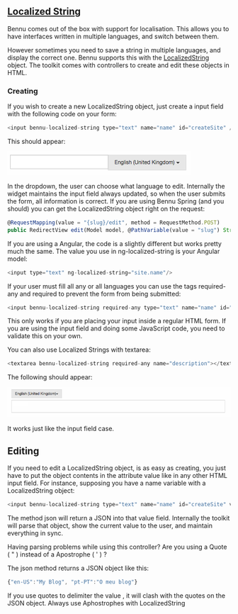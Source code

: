 ## [**Localized String**](README.md)
Bennu comes out of the box with support for localisation. This allows you to have interfaces written in multiple languages, and switch between them. 

However sometimes you need to save a string in multiple languages, and display the correct one. Bennu supports this with the [LocalizedString](https://github.com/FenixEdu/fenixedu-commons/blob/develop/src/main/java/org/fenixedu/commons/i18n/LocalizedString.java) object. The toolkit comes with controllers to create and edit these objects in HTML.

### Creating
If you wish to create a new LocalizedString object, just create a input field with the following code on your form:

```javascript
<input bennu-localized-string type="text" name="name" id="createSite" />
```
This should appear:

![](./assets/1.png)

In the dropdown, the user can choose what language to edit. Internally the widget maintains the input field always updated, so when the user submits the form, all information is correct. If you are using Bennu Spring (and you should) you can get the LocalizedString object right on the request:

```javascript
@RequestMapping(value = "{slug}/edit", method = RequestMethod.POST)
public RedirectView edit(Model model, @PathVariable(value = "slug") String slug, @RequestParam LocalizedString name) {
```

If you are using a Angular, the code is a slightly different but works pretty much the same. The value you use in ng-localized-string is your Angular model:

```javascript
<input type="text" ng-localized-string="site.name"/>
```

If your user must fill all any or all languages you can use the tags required-any and required to prevent the form from being submitted:

```javascript
<input bennu-localized-string required-any type="text" name="name" id="name" />
```

This only works if you are placing your input inside a regular HTML form. If you are using the input field and doing some JavaScript code, you need to validate this on your own.

You can also use Localized Strings with textarea:

```javascript
<textarea bennu-localized-string required-any name="description"></textarea>
```

The following should appear:

![](./assets/2.png)

It works just like the input field case. 


## Editing

If you need to edit a LocalizedString object, is as easy as creating, you just have to put the object contents in the attribute value like in any other HTML input field. For instance, supposing you have a name variable with a LocalizedString object:

```javascript
<input bennu-localized-string type="text" name="name" id="createSite" value='<c:out value="${name.json()}"/>' />
```

The method json will return a JSON into that value field. Internally the toolkit will parse that object, show the current value to the user, and maintain everything in sync.


Having parsing problems while using this controller? Are you using a Quote ( " ) instead of a Apostrophe ( ' ) ?

The json method returns a JSON object like this:

```javascript
{"en-US":"My Blog", "pt-PT":"O meu blog"}
```

If you use quotes to delimiter the value , it will clash with the quotes on the JSON object. Always use Aphostrophes with LocalizedString

